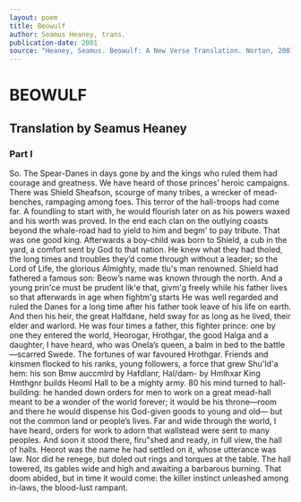 ```yaml
---
layout: poem
title: Beowulf
author: Seamus Heaney, trans.
publication-date: 2001
source: "Heaney, Seamus. Beowulf: A New Verse Translation. Norton, 2001"
---
```

# BEOWULF
## Translation by Seamus Heaney
### Part I
So. The Spear-Danes in days gone by and the kings who ruled them had courage and greatness. 
We have heard of those princes’ heroic campaigns.
There was Shield Sheafson, scourge of many tribes, a wrecker of mead-benches, rampaging among foes. 
This terror of the hall-troops had come far. 
A foundling to start with, he would flourish later on as his powers waxed and his worth was proved. 
In the end each clan on the outlying coasts beyond the whale-road had to yield to him and begm' to pay tribute. 
That was one good king.
Afterwards a boy-child was born to Shield, a cub in the yard, 
a comfort sent by God to that nation.
He knew what they had tholed, the long times and troubles they’d come through without a leader; 
so the Lord of Life, the glorious Almighty, made tlu's man renowned. 
Shield had fathered a famous son: Beow’s name was known through the north. And a young prin'ce must be prudent lik'e that, givm'g freely while his father lives so that afterwards in age when fightm'g starts
He was well regarded and ruled the Danes for a long time after his father took leave of his life on earth. And then his heir, the great Halfdane, held sway for as long as he lived, their elder and warlord. He was four times a father, this fighter prince: one by one they entered the world, Heorogar, Hrothgar, the good Halga and a daughter, I have heard, who was Onela’s queen, a balm in bed to the battle—scarred Swede.
The fortunes of war favoured Hrothgar. Friends and kinsmen flocked to his ranks,
young followers, a force that grew
Shu'ld'a hem: his son Bmw auccmlrd by Hafdlanr, Hal/dam- by Hmlhxar
King Hmthgnr builds Heoml Hall
to be a mighty army. 80 his mind turned
to hall-building: he handed down orders
for men to work on a great mead-hall meant to be a wonder of the world forever;
it would be his throne—room and there he would dispense
his God-given goods to young and old—
but not the common land or people’s lives.
Far and wide through the world, I have heard,
orders for work to adorn that wallstead
were sent to many peoples. And soon it stood there,
firu"shed and ready, in full view,
the hall of halls. Heorot was the name
he had settled on it, whose utterance was law.
Nor did he renege, but doled out rings
and torques at the table. The hall towered,
its gables wide and high and awaiting
a barbarous burning. That doom abided,
but in time it would come: the killer instinct
unleashed among in-laws, the blood-lust rampant.
